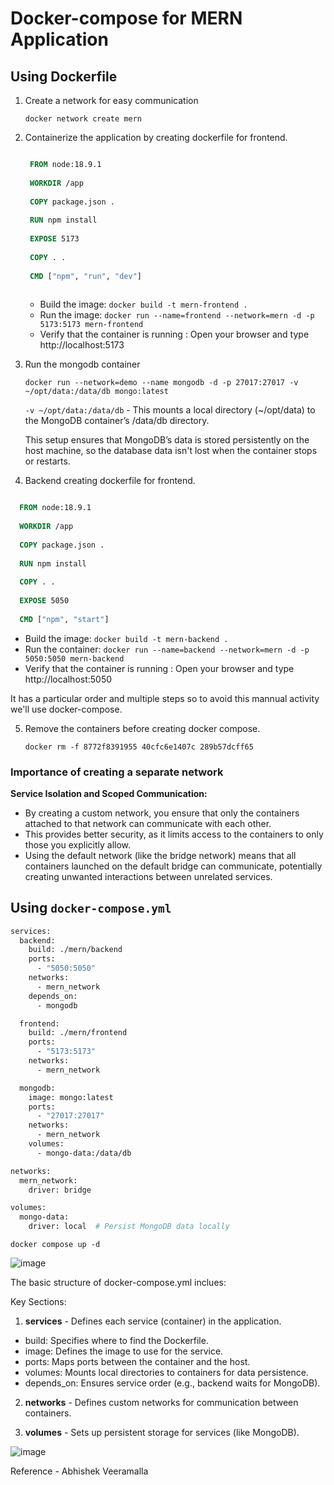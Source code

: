 # Docker-compose for MERN Application

## Using Dockerfile

1. Create a network for easy communication
   
    `docker network create mern`
   
2. Containerize the application by creating dockerfile for frontend.
   
   ```dockerfile

    FROM node:18.9.1
    
    WORKDIR /app
    
    COPY package.json .
    
    RUN npm install
    
    EXPOSE 5173
    
    COPY . .
  
    CMD ["npm", "run", "dev"]
  
   ```
    - Build the image: `docker build -t mern-frontend .`
    - Run the image: `docker run --name=frontend --network=mern -d -p 5173:5173 mern-frontend`
    - Verify that the container is running : Open your browser and type http://localhost:5173

4. Run the mongodb container
   
   `docker run --network=demo --name mongodb -d -p 27017:27017 -v ~/opt/data:/data/db mongo:latest`
   
   `-v ~/opt/data:/data/db` - This mounts a local directory (~/opt/data) to the MongoDB container’s /data/db directory. 

   This setup ensures that MongoDB’s data is stored persistently on the host machine, so the database data isn't lost when the container stops or restarts.

4. Backend  creating dockerfile for frontend.

```dockerfile

  FROM node:18.9.1
  
  WORKDIR /app
  
  COPY package.json .
  
  RUN npm install
  
  COPY . .
  
  EXPOSE 5050
  
  CMD ["npm", "start"]

```

 - Build the image: `docker build -t mern-backend .`
 - Run the container: `docker run --name=backend --network=mern -d -p 5050:5050 mern-backend`
 - Verify that the container is running : Open your browser and type http://localhost:5050


It has a particular order and multiple steps so to avoid this mannual activity we'll use docker-compose.

5. Remove the containers before creating docker compose.
   
   `docker rm -f 8772f8391955 40cfc6e1407c 289b57dcff65`

  
### Importance of creating a separate network

**Service Isolation and Scoped Communication:**

- By creating a custom network, you ensure that only the containers attached to that network can communicate with each other. 
- This provides better security, as it limits access to the containers to only those you explicitly allow.
- Using the default network (like the bridge network) means that all containers launched on the default bridge can communicate, potentially creating unwanted interactions between unrelated services.

## Using `docker-compose.yml`

```dockerfile
services:
  backend:
    build: ./mern/backend
    ports:
      - "5050:5050" 
    networks:
      - mern_network
    depends_on:
      - mongodb

  frontend:
    build: ./mern/frontend
    ports:
      - "5173:5173"  
    networks:
      - mern_network

  mongodb:
    image: mongo:latest  
    ports:
      - "27017:27017"  
    networks:
      - mern_network
    volumes:
      - mongo-data:/data/db  

networks:
  mern_network:
    driver: bridge 

volumes:
  mongo-data:
    driver: local  # Persist MongoDB data locally


```
`docker compose up -d`

![image](https://github.com/user-attachments/assets/e78606b4-70e8-4163-af14-cfee2d9e38f4)

The basic structure of docker-compose.yml inclues:

Key Sections:

1. **services** - Defines each service (container) in the application.
- build: Specifies where to find the Dockerfile.
- image: Defines the image to use for the service.
- ports: Maps ports between the container and the host.
- volumes: Mounts local directories to containers for data persistence.
- depends_on: Ensures service order (e.g., backend waits for MongoDB).
  
2. **networks** - Defines custom networks for communication between containers.

3. **volumes** - Sets up persistent storage for services (like MongoDB).

![image](https://github.com/user-attachments/assets/fa976778-4e62-46b1-92c8-fe8ae6c178b2)

Reference -  Abhishek Veeramalla
